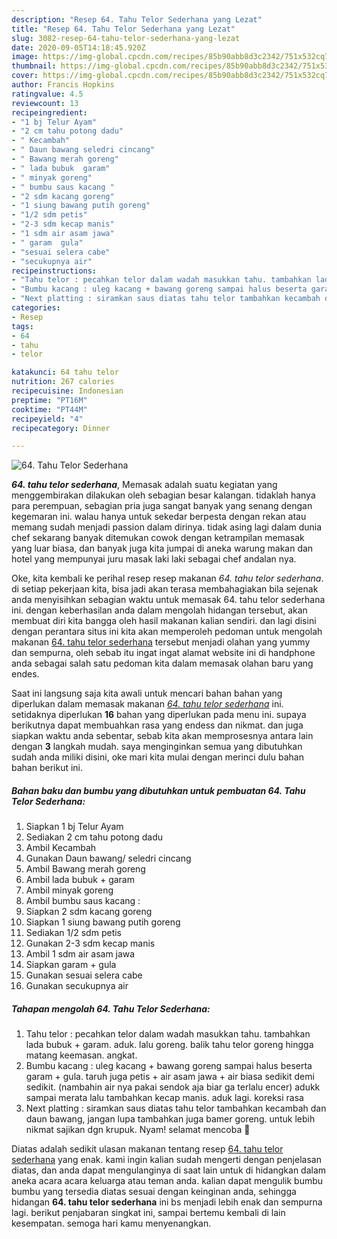 ```yaml
---
description: "Resep 64. Tahu Telor Sederhana yang Lezat"
title: "Resep 64. Tahu Telor Sederhana yang Lezat"
slug: 3082-resep-64-tahu-telor-sederhana-yang-lezat
date: 2020-09-05T14:18:45.920Z
image: https://img-global.cpcdn.com/recipes/85b90abb8d3c2342/751x532cq70/64-tahu-telor-sederhana-foto-resep-utama.jpg
thumbnail: https://img-global.cpcdn.com/recipes/85b90abb8d3c2342/751x532cq70/64-tahu-telor-sederhana-foto-resep-utama.jpg
cover: https://img-global.cpcdn.com/recipes/85b90abb8d3c2342/751x532cq70/64-tahu-telor-sederhana-foto-resep-utama.jpg
author: Francis Hopkins
ratingvalue: 4.5
reviewcount: 13
recipeingredient:
- "1 bj Telur Ayam"
- "2 cm tahu potong dadu"
- " Kecambah"
- " Daun bawang seledri cincang"
- " Bawang merah goreng"
- " lada bubuk  garam"
- " minyak goreng"
- " bumbu saus kacang "
- "2 sdm kacang goreng"
- "1 siung bawang putih goreng"
- "1/2 sdm petis"
- "2-3 sdm kecap manis"
- "1 sdm air asam jawa"
- " garam  gula"
- "sesuai selera cabe"
- "secukupnya air"
recipeinstructions:
- "Tahu telor : pecahkan telor dalam wadah masukkan tahu. tambahkan lada bubuk + garam. aduk. lalu goreng. balik tahu telor goreng hingga matang keemasan. angkat."
- "Bumbu kacang : uleg kacang + bawang goreng sampai halus beserta garam + gula. taruh juga petis + air asam jawa + air biasa sedikit demi sedikit. (nambahin air nya pakai sendok aja biar ga terlalu encer) adukk sampai merata lalu tambahkan kecap manis. aduk lagi. koreksi rasa"
- "Next platting : siramkan saus diatas tahu telor tambahkan kecambah dan daun bawang, jangan lupa tambahkan juga bamer goreng. untuk lebih nikmat sajikan dgn krupuk. Nyam! selamat mencoba 🥳"
categories:
- Resep
tags:
- 64
- tahu
- telor

katakunci: 64 tahu telor 
nutrition: 267 calories
recipecuisine: Indonesian
preptime: "PT16M"
cooktime: "PT44M"
recipeyield: "4"
recipecategory: Dinner

---
```



![64. Tahu Telor Sederhana](https://img-global.cpcdn.com/recipes/85b90abb8d3c2342/751x532cq70/64-tahu-telor-sederhana-foto-resep-utama.jpg)

<b><i>64. tahu telor sederhana</i></b>, Memasak adalah suatu kegiatan yang menggembirakan dilakukan oleh sebagian besar kalangan. tidaklah hanya para perempuan, sebagian pria juga sangat banyak yang senang dengan kegemaran ini. walau hanya untuk sekedar berpesta dengan rekan atau memang sudah menjadi passion dalam dirinya. tidak asing lagi dalam dunia chef sekarang banyak ditemukan cowok dengan ketrampilan memasak yang luar biasa, dan banyak juga kita jumpai di aneka warung makan dan hotel yang mempunyai juru masak laki laki sebagai chef andalan nya.

Oke, kita kembali ke perihal resep resep makanan <i>64. tahu telor sederhana</i>. di setiap pekerjaan kita, bisa jadi akan terasa membahagiakan bila sejenak anda menyisihkan sebagian waktu untuk memasak 64. tahu telor sederhana ini. dengan keberhasilan anda dalam mengolah hidangan tersebut, akan membuat diri kita bangga oleh hasil makanan kalian sendiri. dan lagi disini dengan perantara situs ini kita akan memperoleh pedoman untuk mengolah makanan <u>64. tahu telor sederhana</u> tersebut menjadi olahan yang yummy dan sempurna, oleh sebab itu ingat ingat alamat website ini di handphone anda sebagai salah satu pedoman kita dalam memasak olahan baru yang endes.




Saat ini langsung saja kita awali untuk mencari bahan bahan yang diperlukan dalam memasak makanan <u><i>64. tahu telor sederhana</i></u> ini. setidaknya diperlukan <b>16</b> bahan yang diperlukan pada menu ini. supaya berikutnya dapat membuahkan rasa yang endess dan nikmat. dan juga siapkan waktu anda sebentar, sebab kita akan memprosesnya antara lain dengan <b>3</b> langkah mudah. saya menginginkan semua yang dibutuhkan sudah anda miliki disini, oke mari kita mulai dengan merinci dulu bahan bahan berikut ini.

<!--inarticleads1-->

##### Bahan baku dan bumbu yang dibutuhkan untuk pembuatan 64. Tahu Telor Sederhana:

1. Siapkan 1 bj Telur Ayam
1. Sediakan 2 cm tahu potong dadu
1. Ambil  Kecambah
1. Gunakan  Daun bawang/ seledri cincang
1. Ambil  Bawang merah goreng
1. Ambil  lada bubuk + garam
1. Ambil  minyak goreng
1. Ambil  bumbu saus kacang :
1. Siapkan 2 sdm kacang goreng
1. Siapkan 1 siung bawang putih goreng
1. Sediakan 1/2 sdm petis
1. Gunakan 2-3 sdm kecap manis
1. Ambil 1 sdm air asam jawa
1. Siapkan  garam + gula
1. Gunakan sesuai selera cabe
1. Gunakan secukupnya air




<!--inarticleads2-->

##### Tahapan mengolah 64. Tahu Telor Sederhana:

1. Tahu telor : pecahkan telor dalam wadah masukkan tahu. tambahkan lada bubuk + garam. aduk. lalu goreng. balik tahu telor goreng hingga matang keemasan. angkat.
1. Bumbu kacang : uleg kacang + bawang goreng sampai halus beserta garam + gula. taruh juga petis + air asam jawa + air biasa sedikit demi sedikit. (nambahin air nya pakai sendok aja biar ga terlalu encer) adukk sampai merata lalu tambahkan kecap manis. aduk lagi. koreksi rasa
1. Next platting : siramkan saus diatas tahu telor tambahkan kecambah dan daun bawang, jangan lupa tambahkan juga bamer goreng. untuk lebih nikmat sajikan dgn krupuk. Nyam! selamat mencoba 🥳




Diatas adalah sedikit ulasan makanan tentang resep <u>64. tahu telor sederhana</u> yang enak. kami ingin kalian sudah mengerti dengan penjelasan diatas, dan anda dapat mengulanginya di saat lain untuk di hidangkan dalam aneka acara acara keluarga atau teman anda. kalian dapat mengulik bumbu bumbu yang tersedia diatas sesuai dengan keinginan anda, sehingga hidangan <b>64. tahu telor sederhana</b> ini bs menjadi lebih enak dan sempurna lagi. berikut penjabaran singkat ini, sampai bertemu kembali di lain kesempatan. semoga hari kamu menyenangkan.
